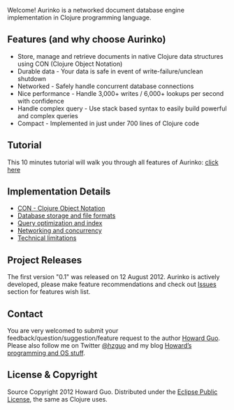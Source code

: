 Welcome! Aurinko is a networked document database engine implementation in Clojure programming language.

Features (and why choose Aurinko)
---------------------------------

-   Store, manage and retrieve documents in native Clojure data structures using CON (Clojure Object Notation)
-   Durable data - Your data is safe in event of write-failure/unclean shutdown
-   Networked - Safely handle concurrent database connections
-   Nice performance - Handle 3,000+ writes / 6,000+ lookups per second with confidence
-   Handle complex query - Use stack based syntax to easily build powerful and complex queries
-   Compact - Implemented in just under 700 lines of Clojure code

Tutorial
--------

This 10 minutes tutorial will walk you through all features of Aurinko: [click here][]

Implementation Details
----------------------

-   [CON - Clojure Object Notation][]
-   [Database storage and file formats][]
-   [Query optimization and index][]
-   [Networking and concurrency][]
-   [Technical limitations][]

Project Releases
----------------

The first version "0.1" was released on 12 August 2012.
Aurinko is actively developed, please make feature recommendations and check out [Issues][] section for features wish list.

Contact
-------

You are very welcomed to submit your feedback/question/suggestion/feature request to the author [Howard
Guo][].
Please also follow me on Twitter [@hzguo][] and my blog [Howard’s programming and OS stuff][].

License & Copyright
-------------------

Source Copyright 2012 Howard Guo.
Distributed under the [Eclipse Public License][], the same as Clojure uses.

  [click here]: https://github.com/HouzuoGuo/Aurinko/wiki/Tutorial
  [CON - Clojure Object Notation]: https://github.com/HouzuoGuo/Aurinko/wiki/Clojure-Object-Notation
  [Database storage and file formats]: https://github.com/HouzuoGuo/Aurinko/wiki/Database-Storage-and-File-Formats
  [Query optimization and index]: https://github.com/HouzuoGuo/Aurinko/wiki/Query-Optimization-and-Index-Usage
  [Networking and concurrency]: https://github.com/HouzuoGuo/Aurinko/wiki/Network-and-Concurrency-Suppport
  [Technical limitations]: https://github.com/HouzuoGuo/Aurinko/wiki/Limitations
  [Issues]: https://github.com/HouzuoGuo/Aurinko/issues
  [my github]: https://github.com/HouzuoGuo
  [Howard Guo]: mailto:guohouzuo@gmail.com
  [@hzguo]: https://twitter.com/hzguo
  [Howard’s programming and OS stuff]: http://allstarnix.blogspot.com.au
  [Eclipse Public License]: http://www.eclipse.org/legal/epl-v10.html